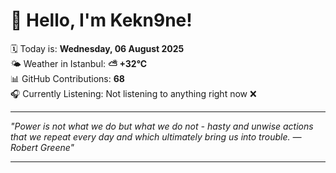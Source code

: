 # 👋 Hello, I'm Kekn9ne!

🗓️ Today is: **Wednesday, 06 August 2025**  
🌤️ Weather in Istanbul: **⛅️  +32°C**  
📊 GitHub Contributions: **68**  
🎧 Currently Listening: Not listening to anything right now ❌

---

_"Power is not what we do but what we do not - hasty and unwise actions that we repeat every day and which ultimately bring us into trouble. — *Robert Greene*"_

---
